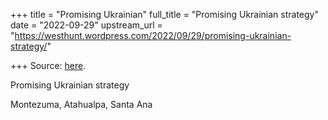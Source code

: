 +++
title = "Promising Ukrainian"
full_title = "Promising Ukrainian strategy"
date = "2022-09-29"
upstream_url = "https://westhunt.wordpress.com/2022/09/29/promising-ukrainian-strategy/"

+++
Source: [here](https://westhunt.wordpress.com/2022/09/29/promising-ukrainian-strategy/).

Promising Ukrainian strategy

Montezuma, Atahualpa, Santa Ana
